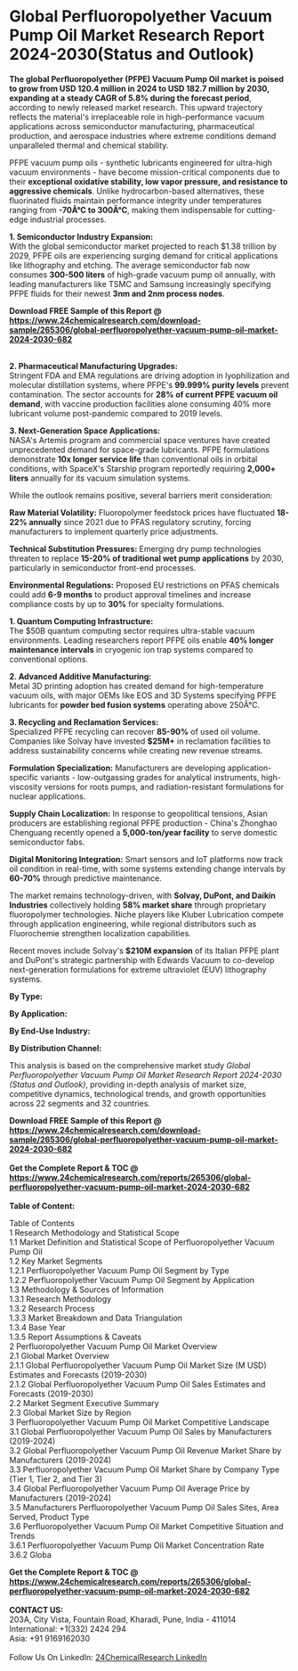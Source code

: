<h1>Global Perfluoropolyether Vacuum Pump Oil Market Research Report 2024-2030(Status and Outlook)</h1><p><strong>The global Perfluoropolyether (PFPE) Vacuum Pump Oil market is poised to grow from USD 120.4 million in 2024 to USD 182.7 million by 2030, expanding at a steady CAGR of 5.8% during the forecast period</strong>, according to newly released market research. This upward trajectory reflects the material's irreplaceable role in high-performance vacuum applications across semiconductor manufacturing, pharmaceutical production, and aerospace industries where extreme conditions demand unparalleled thermal and chemical stability.</p><p>PFPE vacuum pump oils - synthetic lubricants engineered for ultra-high vacuum environments - have become mission-critical components due to their <strong>exceptional oxidative stability, low vapor pressure, and resistance to aggressive chemicals</strong>. Unlike hydrocarbon-based alternatives, these fluorinated fluids maintain performance integrity under temperatures ranging from <strong>-70Â°C to 300Â°C</strong>, making them indispensable for cutting-edge industrial processes.</p><p><strong>1. Semiconductor Industry Expansion:</strong><br>
With the global semiconductor market projected to reach $1.38 trillion by 2029, PFPE oils are experiencing surging demand for critical applications like lithography and etching. The average semiconductor fab now consumes <strong>300-500 liters</strong> of high-grade vacuum pump oil annually, with leading manufacturers like TSMC and Samsung increasingly specifying PFPE fluids for their newest <strong>3nm and 2nm process nodes</strong>.</p><div><b>Download FREE Sample of this Report @ 
            <a href="https://www.24chemicalresearch.com/download-sample/265306/global-perfluoropolyether-vacuum-pump-oil-market-2024-2030-682">
            https://www.24chemicalresearch.com/download-sample/265306/global-perfluoropolyether-vacuum-pump-oil-market-2024-2030-682</a></b></div><br><p><strong>2. Pharmaceutical Manufacturing Upgrades:</strong><br>
Stringent FDA and EMA regulations are driving adoption in lyophilization and molecular distillation systems, where PFPE's <strong>99.999% purity levels</strong> prevent contamination. The sector accounts for <strong>28% of current PFPE vacuum oil demand</strong>, with vaccine production facilities alone consuming 40% more lubricant volume post-pandemic compared to 2019 levels.</p><p><strong>3. Next-Generation Space Applications:</strong><br>
NASA's Artemis program and commercial space ventures have created unprecedented demand for space-grade lubricants. PFPE formulations demonstrate <strong>10x longer service life</strong> than conventional oils in orbital conditions, with SpaceX's Starship program reportedly requiring <strong>2,000+ liters</strong> annually for its vacuum simulation systems.</p><p>While the outlook remains positive, several barriers merit consideration:</p><p><strong>Raw Material Volatility:</strong> Fluoropolymer feedstock prices have fluctuated <strong>18-22% annually</strong> since 2021 due to PFAS regulatory scrutiny, forcing manufacturers to implement quarterly price adjustments.</p><p><strong>Technical Substitution Pressures:</strong> Emerging dry pump technologies threaten to replace <strong>15-20% of traditional wet pump applications</strong> by 2030, particularly in semiconductor front-end processes.</p><p><strong>Environmental Regulations:</strong> Proposed EU restrictions on PFAS chemicals could add <strong>6-9 months</strong> to product approval timelines and increase compliance costs by up to <strong>30%</strong> for specialty formulations.</p><p><strong>1. Quantum Computing Infrastructure:</strong><br>
The $50B quantum computing sector requires ultra-stable vacuum environments. Leading researchers report PFPE oils enable <strong>40% longer maintenance intervals</strong> in cryogenic ion trap systems compared to conventional options.</p><p><strong>2. Advanced Additive Manufacturing:</strong><br>
Metal 3D printing adoption has created demand for high-temperature vacuum oils, with major OEMs like EOS and 3D Systems specifying PFPE lubricants for <strong>powder bed fusion systems</strong> operating above 250Â°C.</p><p><strong>3. Recycling and Reclamation Services:</strong><br>
Specialized PFPE recycling can recover <strong>85-90%</strong> of used oil volume. Companies like Solvay have invested <strong>$25M+</strong> in reclamation facilities to address sustainability concerns while creating new revenue streams.</p><p><strong>Formulation Specialization:</strong> Manufacturers are developing application-specific variants - low-outgassing grades for analytical instruments, high-viscosity versions for roots pumps, and radiation-resistant formulations for nuclear applications.</p><p><strong>Supply Chain Localization:</strong> In response to geopolitical tensions, Asian producers are establishing regional PFPE production - China's Zhonghao Chenguang recently opened a <strong>5,000-ton/year facility</strong> to serve domestic semiconductor fabs.</p><p><strong>Digital Monitoring Integration:</strong> Smart sensors and IoT platforms now track oil condition in real-time, with some systems extending change intervals by <strong>60-70%</strong> through predictive maintenance.</p><p>The market remains technology-driven, with <strong>Solvay, DuPont, and Daikin Industries</strong> collectively holding <strong>58% market share</strong> through proprietary fluoropolymer technologies. Niche players like Kluber Lubrication compete through application engineering, while regional distributors such as Fluorochemie strengthen localization capabilities.</p><p>Recent moves include Solvay's <strong>$210M expansion</strong> of its Italian PFPE plant and DuPont's strategic partnership with Edwards Vacuum to co-develop next-generation formulations for extreme ultraviolet (EUV) lithography systems.</p><p><strong>By Type:</strong></p><p><strong>By Application:</strong></p><p><strong>By End-Use Industry:</strong></p><p><strong>By Distribution Channel:</strong></p><p>This analysis is based on the comprehensive market study <em>Global Perfluoropolyether Vacuum Pump Oil Market Research Report 2024-2030 (Status and Outlook)</em>, providing in-depth analysis of market size, competitive dynamics, technological trends, and growth opportunities across 22 segments and 32 countries.</p><div><b>Download FREE Sample of this Report @ 
            <a href="https://www.24chemicalresearch.com/download-sample/265306/global-perfluoropolyether-vacuum-pump-oil-market-2024-2030-682">
            https://www.24chemicalresearch.com/download-sample/265306/global-perfluoropolyether-vacuum-pump-oil-market-2024-2030-682</a></b></div><br><div><b>Get the Complete Report & TOC @ 
            <a href="https://www.24chemicalresearch.com/reports/265306/global-perfluoropolyether-vacuum-pump-oil-market-2024-2030-682">
            https://www.24chemicalresearch.com/reports/265306/global-perfluoropolyether-vacuum-pump-oil-market-2024-2030-682</a></b></div><br>
            <b>Table of Content:</b><p>Table of Contents<br />
1 Research Methodology and Statistical Scope<br />
1.1 Market Definition and Statistical Scope of Perfluoropolyether Vacuum Pump Oil<br />
1.2 Key Market Segments<br />
1.2.1 Perfluoropolyether Vacuum Pump Oil Segment by Type<br />
1.2.2 Perfluoropolyether Vacuum Pump Oil Segment by Application<br />
1.3 Methodology & Sources of Information<br />
1.3.1 Research Methodology<br />
1.3.2 Research Process<br />
1.3.3 Market Breakdown and Data Triangulation<br />
1.3.4 Base Year<br />
1.3.5 Report Assumptions & Caveats<br />
2 Perfluoropolyether Vacuum Pump Oil Market Overview<br />
2.1 Global Market Overview<br />
2.1.1 Global Perfluoropolyether Vacuum Pump Oil Market Size (M USD) Estimates and Forecasts (2019-2030)<br />
2.1.2 Global Perfluoropolyether Vacuum Pump Oil Sales Estimates and Forecasts (2019-2030)<br />
2.2 Market Segment Executive Summary<br />
2.3 Global Market Size by Region<br />
3 Perfluoropolyether Vacuum Pump Oil Market Competitive Landscape<br />
3.1 Global Perfluoropolyether Vacuum Pump Oil Sales by Manufacturers (2019-2024)<br />
3.2 Global Perfluoropolyether Vacuum Pump Oil Revenue Market Share by Manufacturers (2019-2024)<br />
3.3 Perfluoropolyether Vacuum Pump Oil Market Share by Company Type (Tier 1, Tier 2, and Tier 3)<br />
3.4 Global Perfluoropolyether Vacuum Pump Oil Average Price by Manufacturers (2019-2024)<br />
3.5 Manufacturers Perfluoropolyether Vacuum Pump Oil Sales Sites, Area Served, Product Type<br />
3.6 Perfluoropolyether Vacuum Pump Oil Market Competitive Situation and Trends<br />
3.6.1 Perfluoropolyether Vacuum Pump Oil Market Concentration Rate<br />
3.6.2 Globa</p><div><b>Get the Complete Report & TOC @ 
            <a href="https://www.24chemicalresearch.com/reports/265306/global-perfluoropolyether-vacuum-pump-oil-market-2024-2030-682">
            https://www.24chemicalresearch.com/reports/265306/global-perfluoropolyether-vacuum-pump-oil-market-2024-2030-682</a></b></div><br><b>CONTACT US:</b><br>
            203A, City Vista, Fountain Road, Kharadi, Pune, India - 411014<br>
            International: +1(332) 2424 294<br>
            Asia: +91 9169162030 <br><br>
            Follow Us On LinkedIn: <a href="https://www.linkedin.com/company/24chemicalresearch/">24ChemicalResearch LinkedIn</a>